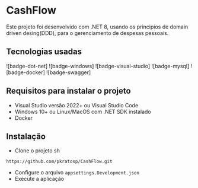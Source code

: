 # CashFlow

Este projeto foi desenvolvido com .NET 8, usando os principios de domain driven desing(DDD), para o gerenciamento de despesas pessoais.

## Tecnologias usadas
![badge-dot-net]
![badge-windows]
![badge-visual-studio]
![badge-mysql]
![badge-docker]
![badge-swagger]

## Requisitos para instalar o projeto

- Visual Studio versão 2022+ ou Visual Studio Code
- Windows 10+ ou Linux/MacOS com .NET SDK instalado
- Docker

## Instalação

- Clone o projeto
sh
```
https://github.com/pkratosp/CashFlow.git
```
- Configure o arquivo `appsettings.Development.json`
- Execute a aplicação
